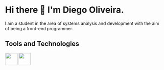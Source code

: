   # Hi there 👋 I'm Diego Oliveira.
  I am a student in the area of ​​systems analysis and development with the aim of being a front-end programmer.
 ## Tools and Technologies

<img loading="lazy" src="https://cdn.jsdelivr.net/gh/devicons/devicon/icons/git/git-original.svg" width="40" height="40"/>
<img src="https://cdn.jsdelivr.net/gh/devicons/devicon/icons/typescript/typescript-original.svg" width="40" height="40"/>
